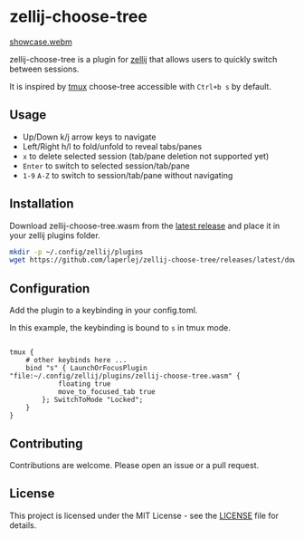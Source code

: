 # zellij-choose-tree

[showcase.webm](https://github.com/user-attachments/assets/8a8e19d9-f527-4dfe-9952-a1aec1ba7ef0)

zellij-choose-tree is a plugin for [zellij](https://github.com/zellij-org/zellij) that allows users to quickly switch between sessions.

It is inspired by [tmux](https://github.com/tmux/tmux/) choose-tree accessible with `Ctrl+b s` by default.

## Usage

- Up/Down k/j arrow keys to navigate
- Left/Right h/l to fold/unfold to reveal tabs/panes
- `x` to delete selected session (tab/pane deletion not supported yet)
- `Enter` to switch to selected session/tab/pane
- `1-9` `A-Z` to switch to session/tab/pane without navigating

## Installation

Download zellij-choose-tree.wasm from the [latest release](https://github.com/laperlej/zellij-choose-tree/releases/latest) and place it in your zellij plugins folder.

```bash
mkdir -p ~/.config/zellij/plugins
wget https://github.com/laperlej/zellij-choose-tree/releases/latest/download/zellij-choose-tree.wasm -O ~/.config/zellij/plugins/zellij-choose-tree.wasm
```

## Configuration

Add the plugin to a keybinding in your config.toml.

In this example, the keybinding is bound to `s` in tmux mode.

```kdl

tmux {
    # other keybinds here ...
    bind "s" { LaunchOrFocusPlugin "file:~/.config/zellij/plugins/zellij-choose-tree.wasm" {
            floating true
            move_to_focused_tab true
        }; SwitchToMode "Locked";
    }
}
```

## Contributing

Contributions are welcome. Please open an issue or a pull request.

## License

This project is licensed under the MIT License - see the [LICENSE](LICENSE) file for details.
